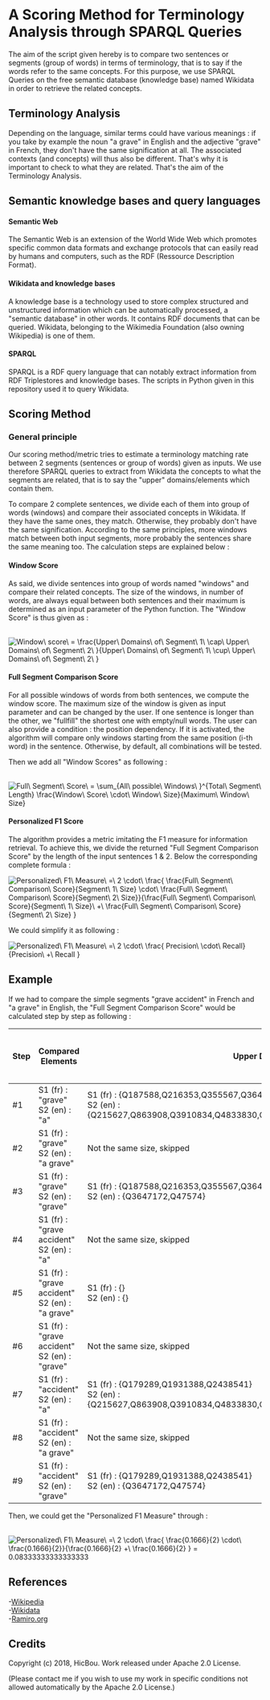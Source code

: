 <h1>A Scoring Method for Terminology Analysis through SPARQL Queries</h1>
The aim of the script given hereby is to compare two sentences or segments (group of words) in terms of terminology, that is to say if 
the words refer to the same concepts. For this purpose, we use SPARQL Queries on the free semantic database (knowledge base) named Wikidata
in order to retrieve the related concepts.

<h2>Terminology Analysis</h2>
Depending on the language, similar terms could have various meanings : if you take by example the noun "a grave" in English and the 
adjective "grave" in French, they don't have the same signification at all. The associated contexts (and concepts) will thus also be 
different. That's why it is important to check to what they are related. That's the aim of the Terminology Analysis.

<h2>Semantic knowledge bases and query languages</h2>

<h4>Semantic Web</h4>
The Semantic Web is an extension of the World Wide Web which promotes specific common data formats and exchange protocols that can
easily read by humans and computers, such as the RDF (Ressource Description Format). 

<h4>Wikidata and knowledge bases</h4>
A knowledge base is a technology used to store complex structured and unstructured information which can be automatically processed, 
a "semantic database" in other words. It contains RDF documents that can be queried. Wikidata, belonging to the Wikimedia 
Foundation (also owning Wikipedia) is one of them.

<h4>SPARQL</h4>
SPARQL is a RDF query language that can notably extract information from RDF Triplestores and knowledge bases. The scripts in Python given in this repository used it to query Wikidata.

<h2>Scoring Method</h2>

<h3>General principle</h3>
Our scoring method/metric tries to estimate a terminology matching rate between 2 segments (sentences or group of words) given as inputs. 
We use therefore SPARQL queries to extract from Wikidata the concepts to what the segments are related, that is to say the "upper" 
domains/elements which contain them. 

To compare 2 complete sentences, we divide each of them into group of words (windows) and compare their associated concepts in Wikidata.
If they have the same ones, they match. Otherwise, they probably don't have the same signification. According to the same principles, more windows match between both input segments, more probably the sentences share the same meaning too. The calculation steps 
are explained below :

<h4>Window Score</h4>
As said, we divide sentences into group of words named "windows" and compare their related concepts. The size of the windows, in number
of words, are always equal between both sentences and their maximum is determined as an input parameter of the Python function.
The "Window Score" is thus given as :

<br/><img src="https://latex.codecogs.com/gif.latex?Window\&space;score\&space;=&space;\frac{Upper\&space;Domains\&space;of\&space;Segment\&space;1\&space;\cap\&space;Upper\&space;Domains\&space;of\&space;Segment\&space;2\&space;}{Upper\&space;Domains\&space;of\&space;Segment\&space;1\&space;\cup\&space;Upper\&space;Domains\&space;of\&space;Segment\&space;2\&space;}" title="Window\ score\ = \frac{Upper\ Domains\ of\ Segment\ 1\ \cap\ Upper\ Domains\ of\ Segment\ 2\ }{Upper\ Domains\ of\ Segment\ 1\ \cup\ Upper\ Domains\ of\ Segment\ 2\ }" />

<h4>Full Segment Comparison Score</h4>

For all possible windows of words from both sentences, we compute the window score. The maximum size of the window is given as input parameter and can be changed by the user. If one sentence is longer than the other, we "fullfill" the shortest one with empty/null words. The user can also provide a condition : the position dependency. If it is activated, the algorithm will compare only windows starting from the same position (i-th word) in the sentence. Otherwise, by default, all combinations will be tested.

Then we add all "Window Scores" as following :

<br/><img src="https://latex.codecogs.com/gif.latex?Full\&space;Segment\&space;Comparison\&space;Score\&space;=&space;\sum_{All\&space;possible\&space;Windows\&space;}^{Total\&space;Segment\&space;Length}&space;\frac{Window\&space;Score\&space;\cdot\&space;Window\&space;Size}{Maximum\&space;Window\&space;Size}" title="Full\ Segment\ Score\ = \sum_{All\ possible\ Windows\ }^{Total\ Segment\ Length} \frac{Window\ Score\ \cdot\ Window\ Size}{Maximum\ Window\ Size}" />

<h4>Personalized F1 Score</h4>

The algorithm provides a metric imitating the F1 measure for information retrieval. To achieve this, we divide the returned "Full 
Segment Comparison Score" by the length of the input sentences 1 & 2. Below the corresponding complete formula :

<img src="https://latex.codecogs.com/gif.latex?Personalized\&space;F1\&space;Measure\&space;=\&space;2&space;\cdot\&space;\frac{&space;\frac{Full\&space;Segment\&space;Comparison\&space;Score}{Segment\&space;1\&space;Size}&space;\cdot\&space;\frac{Full\&space;Segment\&space;Comparison\&space;Score}{Segment\&space;2\&space;Size}}{\frac{Full\&space;Segment\&space;Comparison\&space;Score}{Segment\&space;1\&space;Size}\&space;&plus;\&space;\frac{Full\&space;Segment\&space;Comparison\&space;Score}{Segment\&space;2\&space;Size}&space;}" title="Personalized\ F1\ Measure\ =\ 2 \cdot\ \frac{ \frac{Full\ Segment\ Comparison\ Score}{Segment\ 1\ Size} \cdot\ \frac{Full\ Segment\ Comparison\ Score}{Segment\ 2\ Size}}{\frac{Full\ Segment\ Comparison\ Score}{Segment\ 1\ Size}\ +\ \frac{Full\ Segment\ Comparison\ Score}{Segment\ 2\ Size} }" />

We could simplify it as following :

<img src="https://latex.codecogs.com/gif.latex?Personalized\&space;F1\&space;Measure\&space;=\&space;2&space;\cdot\&space;\frac{&space;Precision\&space;\cdot\&space;Recall}{Precision\&space;&plus;\&space;Recall&space;}" title="Personalized\ F1\ Measure\ =\ 2 \cdot\ \frac{ Precision\ \cdot\ Recall}{Precision\ +\ Recall }" />

<h2>Example</h2>

If we had to compare the simple segments "grave accident" in French and "a grave" in English, the "Full Segment Comparison Score" would
be calculated step by step as following :

| Step 	| Compared Elements                                   	| Upper Domains retrieved                                                                                                                                     	| Common/Total Domain IDs 	| Window Score 	| Actualized Full Segment Comparison Score 	|
|------	|-----------------------------------------------------	|-------------------------------------------------------------------------------------------------------------------------------------------------------------	|-------------------------	|--------------	|------------------------------------------	|
| #1   	| S1 (fr) : "grave" <br/> S2 (en) : "a"               	| S1 (fr) : {Q187588,Q216353,Q355567,Q3647172,Q4120621,Q47574}<br/> S2 (en) : {Q215627,Q863908,Q3910834,Q4833830,Q15644791,Q23828039,Q50365914,Q532,Q7187,Q5} 	| 0 / 16                  	| 0            	| 0                                        	|
| #2   	| S1 (fr) : "grave" <br/> S2 (en) : "a grave"         	| Not the same size, skipped                                                                                                                                  	| -                       	| -            	| 0                                        	|
| #3   	| S1 (fr) : "grave"<br/> S2 (en) : "grave"            	| S1 (fr) : {Q187588,Q216353,Q355567,Q3647172,Q4120621,Q47574}<br/> S2 (en) : {Q3647172,Q47574}                                                               	| 2 / 6                   	| 0.1666       	| 0.1666                                   	|
| #4   	| S1 (fr) : "grave accident"<br/> S2 (en) : "a"       	| Not the same size, skipped                                                                                                                                  	| -                       	| -            	| 0.1666                                   	|
| #5   	| S1 (fr) : "grave accident"<br/> S2 (en) : "a grave" 	| S1 (fr) : {}<br/> S2 (en) : {}                                                                                                                              	| 0                       	| 0            	| 0.1666                                   	|
| #6   	| S1 (fr) : "grave accident"<br/> S2 (en) : "grave"   	| Not the same size, skipped                                                                                                                                  	| -                       	| -            	| 0.1666                                   	|
| #7   	| S1 (fr) : "accident"<br/> S2 (en) : "a"             	| S1 (fr) : {Q179289,Q1931388,Q2438541}<br/> S2 (en) : {Q215627,Q863908,Q3910834,Q4833830,Q15644791,Q23828039,Q50365914,Q532,Q7187,Q5}                        	| 0 / 13                  	| 0            	| 0.1666                                   	|
| #8   	| S1 (fr) : "accident"<br/> S2 (en) : "a grave"       	| Not the same size, skipped                                                                                                                                  	| -                       	| -            	| 0.1666                                   	|
| #9   	| S1 (fr) : "accident"<br/> S2 (en) : "grave"         	| S1 (fr) : {Q179289,Q1931388,Q2438541}<br/> S2 (en) : {Q3647172,Q47574}                                                                                      	| 0 / 5                   	| 0            	| 0.1666                                   	|

Then, we could get the "Personalized F1 Measure" through :

<br/><img src="https://latex.codecogs.com/gif.latex?Personalized\&space;F1\&space;Measure\&space;=\&space;2&space;\cdot\&space;\frac{&space;\frac{0.1666}{2}&space;\cdot\&space;\frac{0.1666}{2}}{\frac{0.1666}{2}&space;&plus;\&space;\frac{0.1666}{2}&space;}&space;=&space;0.08333333333333333" title="Personalized\ F1\ Measure\ =\ 2 \cdot\ \frac{ \frac{0.1666}{2} \cdot\ \frac{0.1666}{2}}{\frac{0.1666}{2} +\ \frac{0.1666}{2} } = 0.08333333333333333" />

<h2>References</h2>

-[Wikipedia](https://fr.wikipedia.org) <br/>
-[Wikidata](https://www.wikidata.org) <br/>
-[Ramiro.org](http://ramiro.org/notebook/us-presidents-causes-of-death/) <br/>


<h2>Credits</h2>

Copyright (c) 2018, HicBou. Work released under Apache 2.0 License. 

(Please contact me if you wish to use my work in specific conditions not allowed automatically by the Apache 2.0 License.)




